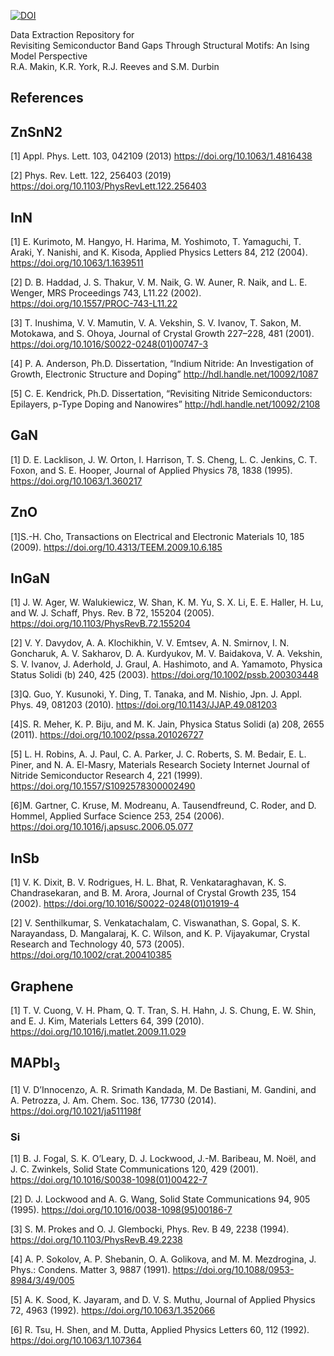 [![DOI](https://zenodo.org/badge/247144262.svg)](https://zenodo.org/badge/latestdoi/247144262)

Data Extraction Repository for \
Revisiting Semiconductor Band Gaps Through Structural Motifs: An Ising
Model Perspective \
R.A. Makin, K.R. York, R.J. Reeves and S.M. Durbin



## References

## ZnSnN2

[1] Appl. Phys. Lett. 103, 042109 (2013)
https://doi.org/10.1063/1.4816438

[2] Phys. Rev. Lett. 122, 256403 (2019)
 https://doi.org/10.1103/PhysRevLett.122.256403

## InN

[1] E. Kurimoto, M. Hangyo, H. Harima, M. Yoshimoto, T. Yamaguchi, T. Araki, Y. Nanishi, and K. Kisoda, Applied Physics Letters 84, 212 (2004).
https://doi.org/10.1063/1.1639511

[2] D. B. Haddad, J. S. Thakur, V. M. Naik, G. W. Auner, R. Naik, and L. E. Wenger, MRS Proceedings 743, L11.22 (2002).
https://doi.org/10.1557/PROC-743-L11.22

[3] T. Inushima, V. V. Mamutin, V. A. Vekshin, S. V. Ivanov, T. Sakon, M. Motokawa, and S. Ohoya, Journal of Crystal Growth 227–228, 481 (2001).
https://doi.org/10.1016/S0022-0248(01)00747-3

[4] P. A. Anderson, Ph.D. Dissertation, “Indium Nitride: An Investigation of Growth, Electronic Structure and Doping”
http://hdl.handle.net/10092/1087

[5] C. E. Kendrick, Ph.D. Dissertation, “Revisiting Nitride Semiconductors: Epilayers, p-Type Doping and Nanowires”
http://hdl.handle.net/10092/2108

## GaN
[1] D. E. Lacklison, J. W. Orton, I. Harrison, T. S. Cheng, L. C. Jenkins, C. T. Foxon, and S. E. Hooper, Journal of Applied Physics 78, 1838 (1995).
https://doi.org/10.1063/1.360217

## ZnO

[1]S.-H. Cho, Transactions on Electrical and Electronic Materials 10, 185 (2009).
https://doi.org/10.4313/TEEM.2009.10.6.185


## InGaN

[1] J. W. Ager, W. Walukiewicz, W. Shan, K. M. Yu, S. X. Li, E. E. Haller, H. Lu, and W. J. Schaff, Phys. Rev. B 72, 155204 (2005).
https://doi.org/10.1103/PhysRevB.72.155204

[2] V. Y. Davydov, A. A. Klochikhin, V. V. Emtsev, A. N. Smirnov, I. N. Goncharuk, A. V. Sakharov, D. A. Kurdyukov, M. V. Baidakova, V. A. Vekshin, S. V. Ivanov, J. Aderhold, J. Graul, A. Hashimoto, and A. Yamamoto, Physica Status Solidi (b) 240, 425 (2003).
https://doi.org/10.1002/pssb.200303448

[3]Q. Guo, Y. Kusunoki, Y. Ding, T. Tanaka, and M. Nishio, Jpn. J. Appl. Phys. 49, 081203 (2010).
https://doi.org/10.1143/JJAP.49.081203

[4]S. R. Meher, K. P. Biju, and M. K. Jain, Physica Status Solidi (a) 208, 2655 (2011).
https://doi.org/10.1002/pssa.201026727

[5] L. H. Robins, A. J. Paul, C. A. Parker, J. C. Roberts, S. M. Bedair, E. L. Piner, and N. A. El-Masry, Materials Research Society Internet Journal of Nitride Semiconductor Research 4, 221 (1999).
https://doi.org/10.1557/S1092578300002490

[6]M. Gartner, C. Kruse, M. Modreanu, A. Tausendfreund, C. Roder, and D. Hommel, Applied Surface Science 253, 254 (2006).
https://doi.org/10.1016/j.apsusc.2006.05.077



## InSb

[1] V. K. Dixit, B. V. Rodrigues, H. L. Bhat, R. Venkataraghavan, K. S. Chandrasekaran, and B. M. Arora, Journal of Crystal Growth 235, 154 (2002).
https://doi.org/10.1016/S0022-0248(01)01919-4

[2] V. Senthilkumar, S. Venkatachalam, C. Viswanathan, S. Gopal, S. K. Narayandass, D. Mangalaraj, K. C. Wilson, and K. P. Vijayakumar, Crystal Research and Technology 40, 573 (2005).
https://doi.org/10.1002/crat.200410385



## Graphene

[1] T. V. Cuong, V. H. Pham, Q. T. Tran, S. H. Hahn, J. S. Chung, E. W. Shin, and E. J. Kim, Materials Letters 64, 399 (2010).
https://doi.org/10.1016/j.matlet.2009.11.029


## MAPbI<sub>3</sub>

[1] V. D’Innocenzo, A. R. Srimath Kandada, M. De Bastiani, M. Gandini, and A. Petrozza, J. Am. Chem. Soc. 136, 17730 (2014).\
https://doi.org/10.1021/ja511198f

### Si

[1] B. J. Fogal, S. K. O’Leary, D. J. Lockwood, J.-M. Baribeau, M. Noël, and J. C. Zwinkels, Solid State Communications 120, 429 (2001).
https://doi.org/10.1016/S0038-1098(01)00422-7

[2] D. J. Lockwood and A. G. Wang, Solid State Communications 94, 905 (1995).
https://doi.org/10.1016/0038-1098(95)00186-7

[3] S. M. Prokes and O. J. Glembocki, Phys. Rev. B 49, 2238 (1994).
https://doi.org/10.1103/PhysRevB.49.2238

[4] A. P. Sokolov, A. P. Shebanin, O. A. Golikova, and M. M. Mezdrogina, J. Phys.: Condens. Matter 3, 9887 (1991).
https://doi.org/10.1088/0953-8984/3/49/005

[5] A. K. Sood, K. Jayaram, and D. V. S. Muthu, Journal of Applied Physics 72, 4963 (1992).
https://doi.org/10.1063/1.352066


[6] R. Tsu, H. Shen, and M. Dutta, Applied Physics Letters 60, 112 (1992).
https://doi.org/10.1063/1.107364
